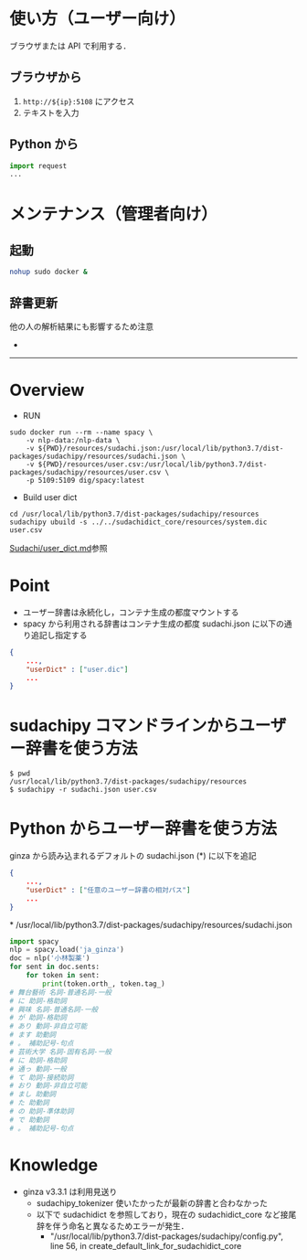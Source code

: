# 使い方（ユーザー向け）

ブラウザまたは API で利用する．

## ブラウザから

1. `http://${ip}:5108` にアクセス
2. テキストを入力

## Python から

```python
import request
...
```


# メンテナンス（管理者向け）
## 起動

```bash
nohup sudo docker &
```

## 辞書更新

他の人の解析結果にも影響するため注意

- 



---

# Overview

- RUN

```console
sudo docker run --rm --name spacy \
    -v nlp-data:/nlp-data \
    -v ${PWD}/resources/sudachi.json:/usr/local/lib/python3.7/dist-packages/sudachipy/resources/sudachi.json \
    -v ${PWD}/resources/user.csv:/usr/local/lib/python3.7/dist-packages/sudachipy/resources/user.csv \
    -p 5109:5109 dig/spacy:latest
```

- Build user dict

```console
cd /usr/local/lib/python3.7/dist-packages/sudachipy/resources
sudachipy ubuild -s ../../sudachidict_core/resources/system.dic user.csv
```

[Sudachi/user\_dict.md](https://github.com/WorksApplications/Sudachi/blob/develop/docs/user_dict.md)参照

# Point

- ユーザー辞書は永続化し，コンテナ生成の都度マウントする
- spacy から利用される辞書はコンテナ生成の都度 sudachi.json に以下の通り追記し指定する

```json
{
    ...,
    "userDict" : ["user.dic"]
    ...
}
```


# sudachipy コマンドラインからユーザー辞書を使う方法
```console
$ pwd
/usr/local/lib/python3.7/dist-packages/sudachipy/resources
$ sudachipy -r sudachi.json user.csv
```

# Python からユーザー辞書を使う方法
ginza から読み込まれるデフォルトの sudachi.json (\*) に以下を追記
```json
{
    ...,
    "userDict" : ["任意のユーザー辞書の相対パス"]
    ...
}
```
\* /usr/local/lib/python3.7/dist-packages/sudachipy/resources/sudachi.json 

```python
import spacy
nlp = spacy.load('ja_ginza')
doc = nlp('小林製薬')
for sent in doc.sents:
    for token in sent:
        print(token.orth_, token.tag_)
# 舞台藝術 名詞-普通名詞-一般
# に 助詞-格助詞
# 興味 名詞-普通名詞-一般
# が 助詞-格助詞
# あり 動詞-非自立可能
# ます 助動詞
# 。 補助記号-句点
# 芸術大学 名詞-固有名詞-一般
# に 助詞-格助詞
# 通っ 動詞-一般
# て 助詞-接続助詞
# おり 動詞-非自立可能
# まし 助動詞
# た 助動詞
# の 助詞-準体助詞
# で 助動詞
# 。 補助記号-句点
```

# Knowledge

- ginza v3.3.1 は利用見送り
  - sudachipy\_tokenizer 使いたかったが最新の辞書と合わなかった
  - 以下で sudachidict を参照しており，現在の sudachidict\_core など接尾辞を伴う命名と異なるためエラーが発生．
    - "/usr/local/lib/python3.7/dist-packages/sudachipy/config.py", line 56, in create\_default\_link\_for\_sudachidict\_core

